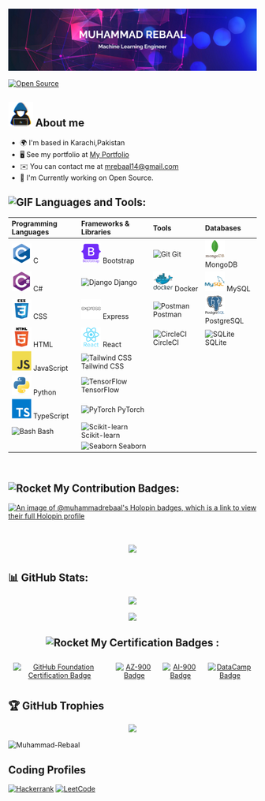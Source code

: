 ![ML Banner](ML%20Banner.png)


[![Open Source](https://img.shields.io/badge/Open%20Source-Yes-green)](https://en.wikipedia.org/wiki/Open_source)

## <picture><img src = "https://github.com/0xAbdulKhalid/0xAbdulKhalid/raw/main/assets/mdImages/about_me.gif" width = 50px></picture> **About me**
* 🌍  I'm based in Karachi,Pakistan
* 🖥️  See my portfolio at [My Portfolio](https://stellar-gingersnap-beb77e.netlify.app/)
* ✉️  You can contact me at [mrebaal14@gmail.com](mailto:mrebaal14@gmail.com)
* 🚀  I'm Currently working on Open Source.

<p align="left">
</p>

<div align="left"> 

<img src="https://i.pinimg.com/originals/34/ab/a2/34aba28b689311419b03093965eb73a0.gif" alt="GIF" width="80" style="border: none;"> Languages and Tools:
--
</div>
<div align="center">

| Programming Languages | Frameworks & Libraries | Tools                | Databases               |
| :-------------------- | :--------------------- | :------------------- | :---------------------- |
| <img src="https://raw.githubusercontent.com/devicons/devicon/master/icons/c/c-original.svg" alt="C" width="40" height="40"/> C | <img src="https://raw.githubusercontent.com/devicons/devicon/master/icons/bootstrap/bootstrap-plain-wordmark.svg" alt="Bootstrap" width="40" height="40"/> Bootstrap | <img src="https://www.vectorlogo.zone/logos/git-scm/git-scm-icon.svg" alt="Git" width="40" height="40"/> Git | <img src="https://raw.githubusercontent.com/devicons/devicon/master/icons/mongodb/mongodb-original-wordmark.svg" alt="MongoDB" width="40" height="40"/> MongoDB |
| <img src="https://raw.githubusercontent.com/devicons/devicon/master/icons/csharp/csharp-original.svg" alt="C#" width="40" height="40"/> C# | <img src="https://cdn.worldvectorlogo.com/logos/django.svg" alt="Django" width="40" height="40"/> Django | <img src="https://raw.githubusercontent.com/devicons/devicon/master/icons/docker/docker-original-wordmark.svg" alt="Docker" width="40" height="40"/> Docker | <img src="https://raw.githubusercontent.com/devicons/devicon/master/icons/mysql/mysql-original-wordmark.svg" alt="MySQL" width="40" height="40"/> MySQL |
| <img src="https://raw.githubusercontent.com/devicons/devicon/master/icons/css3/css3-original-wordmark.svg" alt="CSS" width="40" height="40"/> CSS | <img src="https://raw.githubusercontent.com/devicons/devicon/master/icons/express/express-original-wordmark.svg" alt="Express" width="40" height="40"/> Express | <img src="https://www.vectorlogo.zone/logos/getpostman/getpostman-icon.svg" alt="Postman" width="40" height="40"/> Postman | <img src="https://raw.githubusercontent.com/devicons/devicon/master/icons/postgresql/postgresql-original-wordmark.svg" alt="PostgreSQL" width="40" height="40"/> PostgreSQL |
| <img src="https://raw.githubusercontent.com/devicons/devicon/master/icons/html5/html5-original-wordmark.svg" alt="HTML" width="40" height="40"/> HTML | <img src="https://raw.githubusercontent.com/devicons/devicon/master/icons/react/react-original-wordmark.svg" alt="React" width="40" height="40"/> React | <img src="https://www.vectorlogo.zone/logos/circleci/circleci-icon.svg" alt="CircleCI" width="40" height="40"/> CircleCI | <img src="https://www.vectorlogo.zone/logos/sqlite/sqlite-icon.svg" alt="SQLite" width="40" height="40"/> SQLite |
| <img src="https://raw.githubusercontent.com/devicons/devicon/master/icons/javascript/javascript-original.svg" alt="JavaScript" width="40" height="40"/> JavaScript | <img src="https://www.vectorlogo.zone/logos/tailwindcss/tailwindcss-icon.svg" alt="Tailwind CSS" width="40" height="40"/> Tailwind CSS | | |
| <img src="https://raw.githubusercontent.com/devicons/devicon/master/icons/python/python-original.svg" alt="Python" width="40" height="40"/> Python | <img src="https://www.vectorlogo.zone/logos/tensorflow/tensorflow-icon.svg" alt="TensorFlow" width="40" height="40"/> TensorFlow | | |
| <img src="https://raw.githubusercontent.com/devicons/devicon/master/icons/typescript/typescript-original.svg" alt="TypeScript" width="40" height="40"/> TypeScript | <img src="https://www.vectorlogo.zone/logos/pytorch/pytorch-icon.svg" alt="PyTorch" width="40" height="40"/> PyTorch | | |
| <img src="https://www.vectorlogo.zone/logos/gnu_bash/gnu_bash-icon.svg" alt="Bash" width="40" height="40"/> Bash | <img src="https://upload.wikimedia.org/wikipedia/commons/0/05/Scikit_learn_logo_small.svg" alt="Scikit-learn" width="40" height="40"/> Scikit-learn | | |
| | <img src="https://seaborn.pydata.org/_images/logo-mark-lightbg.svg" alt="Seaborn" width="40" height="40"/> Seaborn | | |


</div>



<br>

<img src="https://images.emojiterra.com/google/noto-emoji/unicode-15/animated/1f680.gif" alt="Rocket" width="50"> My Contribution Badges:
--

[![An image of @muhammadrebaal's Holopin badges, which is a link to view their full Holopin profile](https://holopin.me/muhammadrebaal)](https://holopin.io/@muhammadrebaal)



<h1 align="center">
  <a href="#">
    <img src="https://readme-typing-svg.herokuapp.com/?lines=Hey+there!...;Great+to+have+you+here!❤️&center=true&size=20">
  </a>
</h1>
</p>


📊 GitHub Stats:
--


<div align='center'>

![](https://github-readme-streak-stats.herokuapp.com/?user=Muhammad-Rebaal&theme=react&hide_border=true)<br/>


<div/>

<div align='center'>

![](https://github-readme-stats.vercel.app/api/top-langs/?username=Muhammad-Rebaal&theme=react&hide_border=true&include_all_commits=true&count_private=true&layout=compact)


<div/>

<img src="https://media3.giphy.com/media/v1.Y2lkPTc5MGI3NjExYWJ3NWs1MjJ4YzRlMjQ5bG03ZmJyazMwMHdnNXBraWhkeWR0OWZ4ciZlcD12MV9pbnRlcm5hbF9naWZfYnlfaWQmY3Q9cw/mAJXcr1kTuVvExyj2q/giphy.webp" alt="Rocket" width="50"> My Certification Badges :
--

<div style="display: flex; flex-direction: row; align-items: center;">
  <a href="https://www.credly.com/badges/bd9ec733-4051-43d0-b707-9e580d2b2c50/print">
    <img src="https://encrypted-tbn0.gstatic.com/images?q=tbn:ANd9GcTVMeLvIIN7RMVBBCNSbISEe5E_o9RaJoEaoA&s" alt="GitHub Foundation Certification Badge" width="100" height="100" style="padding: 10px;">
  </a>
  
  <a href="https://learn.microsoft.com/en-us/users/muhammadrebaal-5967/credentials/7f7001d0381e0088">
    <img src="https://images.credly.com/images/be8fcaeb-c769-4858-b567-ffaaa73ce8cf/image.png" alt="AZ-900 Badge" width="100" height="100" style="padding: 10px;">
  </a>

  <a href="https://learn.microsoft.com/en-us/users/muhammadrebaal-5967/credentials/951972a58c7bc6f1">
    <img src="https://images.credly.com/images/4136ced8-75d5-4afb-8677-40b6236e2672/azure-ai-fundamentals-600x600.png" alt="AI-900 Badge" width="100" height="100" style="padding: 10px;">
  </a>
  
  <a href="https://www.datacamp.com/certificate/DEA0013828357673">
    <img src="https://res.cloudinary.com/dyd911kmh/image/upload/v1717572705/Certification/Badges%202024/outline/DE_Associate_-_badge_with_outline.png" alt="DataCamp Badge" width="100" height="120" style="padding: 10px;">
  </a>
</div>





<div align='left'>

🏆 GitHub Trophies
--
<div/>


<div align='center'>

![](https://github-profile-trophy.vercel.app/?username=Muhammad-Rebaal&theme=onedark&no-frame=false&no-bg=false&margin-w=4)

<div/>



<p align="left"> <img src="https://komarev.com/ghpvc/?username=Muhammad-Rebaal&label=Profile%20views&color=0e75b6&style=flat" alt="Muhammad-Rebaal" /> </p>

<div align='left'>

Coding Profiles
--
<div/>

[![Hackerrank](https://img.shields.io/badge/-Hackerrank-2EC866?style=for-the-badge&logo=HackerRank&logoColor=white)](https://www.hackerrank.com/profile/mrebaal14)
[![LeetCode](https://img.shields.io/badge/LeetCode-000000?style=for-the-badge&logo=LeetCode&logoColor=#d16c06)](https://leetcode.com/M_Rebaal/)
